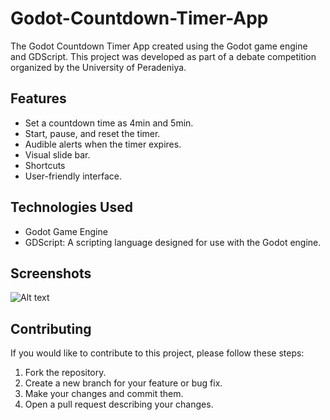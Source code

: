 # Godot-Countdown-Timer-App

The Godot Countdown Timer App created using the Godot game engine and GDScript. This project was developed as part of a debate competition organized by the University of Peradeniya.

## Features

- Set a countdown time as 4min and 5min.
- Start, pause, and reset the timer.
- Audible alerts when the timer expires.
- Visual slide bar.
- Shortcuts
- User-friendly interface.

## Technologies Used

- Godot Game Engine
- GDScript: A scripting language designed for use with the Godot engine.

## Screenshots

![Alt text](image.png)
## Contributing

If you would like to contribute to this project, please follow these steps:

1. Fork the repository.
2. Create a new branch for your feature or bug fix.
3. Make your changes and commit them.
4. Open a pull request describing your changes.
